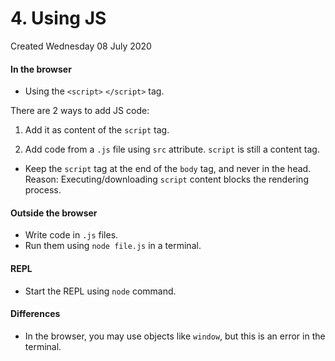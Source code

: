 # 4. Using JS
Created Wednesday 08 July 2020

#### In the browser
- Using the `<script>` `</script>` tag.

There are 2 ways to add JS code:
1. Add it as content of the `script` tag.
2. Add code from a `.js` file using `src` attribute. `script` is still a content tag.

   <!-- Method 1, direct -->
   <body>
   	<script> var x = 2; </script>
   <body>

   <!-- Method 2, src -->
   <body>
   	<script src="path"></script> <!-- Leave content empty -->
   <body>

- Keep the `script` tag at the end of the `body` tag, and never in the head. Reason: Executing/downloading `script` content blocks the rendering process.

#### Outside the browser
- Write code in `.js` files.
- Run them using `node file.js` in a terminal.

#### REPL
- Start the REPL using `node` command.

#### Differences
- In the browser, you may use objects like `window`, but this is an error in the terminal.
